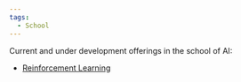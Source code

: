 ```yaml
---
tags:
  - School
---
```

Current and under development offerings in the school of AI:
- [Reinforcement Learning](Reinforcement%20Learning.md)